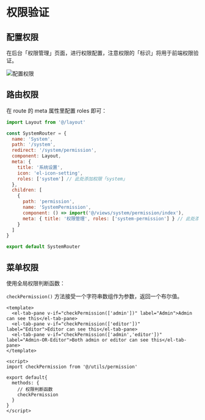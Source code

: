 # 权限验证

## 配置权限

在后台「权限管理」页面，进行权限配置，注意权限的「标识」将用于前端权限验证。

![配置权限](/set-permission.png)


## 路由权限

在 route 的 meta 属性里配置 roles 即可：

```js
import Layout from '@/layout'

const SystemRouter = {
  name: 'System',
  path: '/system',
  redirect: '/system/permission',
  component: Layout,
  meta: {
    title: '系统设置',
    icon: 'el-icon-setting',
    roles: ['system'] // 此处添加权限「system」
  },
  children: [
    {
      path: 'permission',
      name: 'SystemPermission',
      component: () => import('@/views/system/permission/index'),
      meta: { title: '权限管理', roles: ['system-permission'] } // 此处添加权限「system-permission」
    }
  ]
}

export default SystemRouter
```


## 菜单权限

使用全局权限判断函数：

`checkPermission()` 方法接受一个字符串数组作为参数，返回一个布尔值。

```vue
<template>
  <el-tab-pane v-if="checkPermission(['admin'])" label="Admin">Admin can see this</el-tab-pane>
  <el-tab-pane v-if="checkPermission(['editor'])" label="Editor">Editor can see this</el-tab-pane>
  <el-tab-pane v-if="checkPermission(['admin','editor'])" label="Admin-OR-Editor">Both admin or editor can see this</el-tab-pane>
</template>

<script>
import checkPermission from '@/utils/permission'

export default{
  methods: {
    // 权限判断函数
    checkPermission
  }
}
</script>
```